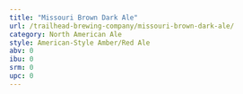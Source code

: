 ```yaml
---
title: "Missouri Brown Dark Ale"
url: /trailhead-brewing-company/missouri-brown-dark-ale/
category: North American Ale
style: American-Style Amber/Red Ale
abv: 0
ibu: 0
srm: 0
upc: 0
---
```


